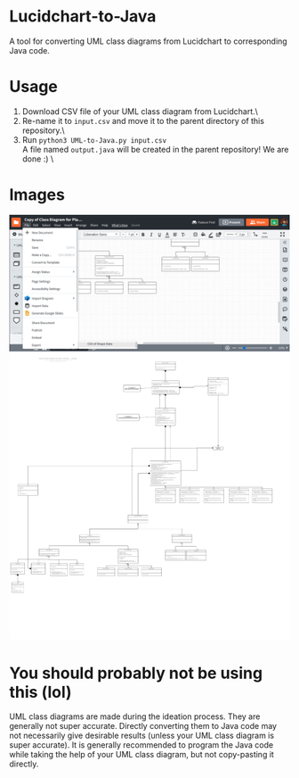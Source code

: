 # Lucidchart-to-Java

A tool for converting UML class diagrams from Lucidchart to corresponding Java code.

# Usage
1. Download CSV file of your UML class diagram from Lucidchart.\
2. Re-name it to `input.csv` and move it to the parent directory of this repository.\
3. Run `python3 UML-to-Java.py input.csv`\
A file named `output.java` will be created in the parent repository! We are done :) \

# Images
![Download CSV](Images/download-csv.png)
![Image](Images/image.png)


# You should probably not be using this (lol)
UML class diagrams are made during the ideation process. They are generally not super accurate. Directly converting them to Java code may not necessarily give desirable results (unless your UML class diagram is super accurate). It is generally recommended to program the Java code while taking the help of your UML class diagram, but not copy-pasting it directly.

